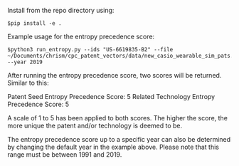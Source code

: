 Install from the repo directory using:

```
$pip install -e .
```



Example usage for the entropy precedence score:

```
$python3 run_entropy.py --ids "US-6619835-B2" --file ~/Documents/chrism/cpc_patent_vectors/data/new_casio_wearable_sim_pats.zip --year 2019
```

After running the entropy precedence score, two scores will be returned. Similar to this:

Patent Seed Entropy Precedence Score:   5
Related Technology Entropy Precedence Score:   5

A scale of 1 to 5 has been applied to both scores. The higher the score, the more unique the patent and/or technology is deemed to be.

The entropy precedence score up to a specific year can also be determined by changing the default year in the example above. Please note that this range must be between 1991 and 2019.
